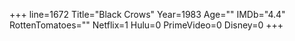 +++
line=1672
Title="Black Crows"
Year=1983
Age=""
IMDb="4.4"
RottenTomatoes=""
Netflix=1
Hulu=0
PrimeVideo=0
Disney=0
+++

